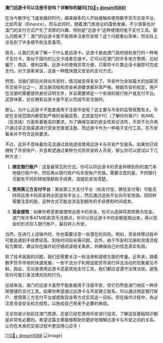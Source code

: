 **澳门远游卡可以注册币安吗？详解你的疑问[[TG💪+ @esim1088](https://t.me/s/esim1088)]**

在当今数字化飞速发展的时代，越来越多的人开始接触和使用数字货币交易平台，比如币安（Binance）。而与此同时，随着澳门旅游业的蓬勃发展，不少游客也对澳门的支付方式产生了浓厚的兴趣，特别是“远游卡”这种便捷的电子支付工具。那么问题来了：澳门的远游卡能不能用来注册币安呢？这个问题看似简单，但实际上涉及到了许多细节和注意事项。

首先，让我们先来了解一下什么是远游卡。远游卡是由澳门政府授权发行的一种电子支付卡，类似于国内的公交卡或者交通卡。它可以在澳门的许多地方使用，比如餐厅、商店、便利店等。远游卡的使用非常方便，只需将卡片靠近读卡器即可完成支付。对于游客来说，这是一种既快捷又安全的支付方式。

然而，当我们把目光转向币安时，情况就变得复杂了。币安作为全球最大的加密货币交易平台之一，其注册流程和资金来源要求都非常严格。根据币安的规定，用户在注册时需要提供身份证明文件，并且需要绑定一个有效的银行账户或支付平台。这意味着，仅仅拥有远游卡是不足以完成币安注册的。

那么，为什么远游卡不能直接用于注册币安呢？这主要与币安的监管政策有关。币安在全球范围内都受到严格的金融监管，尤其是在KYC（了解你的客户）和AML（反洗钱）方面有着极高的要求。为了确保交易的安全性和合法性，币安不允许用户通过非正规渠道进行资金充值或注册。而远游卡作为一种电子支付工具，在币安看来并不符合这些要求。

不过，这并不意味着你无法通过其他途径使用远游卡与币安产生联系。如果你已经拥有了币安账户，并且希望通过某种方式将资金转入币安，那么你可以尝试以下几种方法：

1. **绑定银行账户**：这是最常见的方式。你可以将远游卡的资金转移到你的澳门本地银行账户中，然后再从银行账户向币安账户充值。需要注意的是，不同银行可能有不同的转账限额和手续费，请提前咨询清楚。

2. **使用第三方支付平台**：某些第三方支付平台（如支付宝、微信支付等）可能支持将远游卡的资金转出到这些平台上，然后通过这些平台向币安充值。但同样需要注意的是，这种方式可能会涉及到额外的手续费和时间成本。

3. **现金提取**：如果你希望直接使用远游卡的资金，也可以选择将其转换为现金。澳门有许多ATM机和货币兑换点，你可以将远游卡中的余额提取出来，再以现金的形式存入银行账户，最后转入币安。

当然，在进行上述操作时，你也需要注意一些潜在的风险。例如，资金转移过程中可能会遇到手续费较高、到账时间较长等问题。此外，由于币安的注册和充值流程较为繁琐，建议你在操作前仔细阅读相关条款，并确保自己的信息真实有效。

除了技术层面的问题，我们还需要关注一些法律和道德方面的考量。近年来，随着数字货币市场的快速发展，一些不法分子利用加密货币进行非法活动的现象屡见不鲜。因此，无论是使用远游卡还是其他支付工具，我们都应该遵守法律法规，避免任何可能引发法律风险的行为。

总结来说，澳门的远游卡虽然不能直接用于注册币安，但它仍然是澳门地区一种非常便捷的支付工具。如果你希望通过远游卡与币安建立联系，可以通过绑定银行账户、使用第三方支付平台或提取现金等方式实现这一目标。但在操作过程中，务必注意资金安全和合规性，以免给自己带来不必要的麻烦。

无论你是计划前往澳门旅游，还是已经在使用币安进行投资，了解这些基础知识都是非常有必要的。希望这篇文章能够帮助你更好地理解远游卡与币安之间的关系，让你在未来的交易过程中更加得心应手！

[[TG💪+ @esim1088](https://t.me/s/esim1088) ![Image](https://i.postimg.cc/4NQfJmqS/Snipaste-2025-05-13-00-14-12.png)]